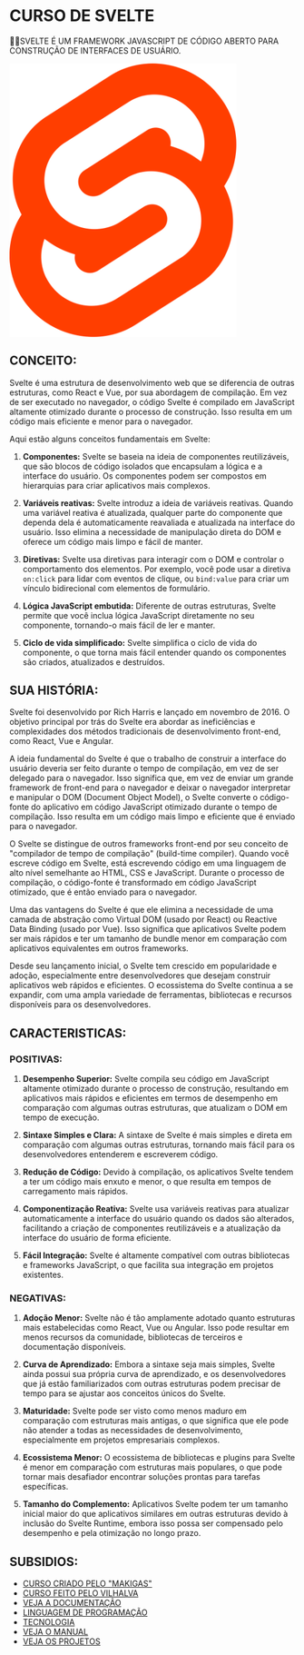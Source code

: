 # CURSO DE SVELTE
👨‍⚖️SVELTE É UM FRAMEWORK JAVASCRIPT DE CÓDIGO ABERTO PARA CONSTRUÇÃO DE INTERFACES DE USUÁRIO.

<img src="FOTO.png" align="center" width="400"> <br>

## CONCEITO:
Svelte é uma estrutura de desenvolvimento web que se diferencia de outras estruturas, como React e Vue, por sua abordagem de compilação. Em vez de ser executado no navegador, o código Svelte é compilado em JavaScript altamente otimizado durante o processo de construção. Isso resulta em um código mais eficiente e menor para o navegador.

Aqui estão alguns conceitos fundamentais em Svelte:

1. **Componentes:** Svelte se baseia na ideia de componentes reutilizáveis, que são blocos de código isolados que encapsulam a lógica e a interface do usuário. Os componentes podem ser compostos em hierarquias para criar aplicativos mais complexos.

2. **Variáveis reativas:** Svelte introduz a ideia de variáveis reativas. Quando uma variável reativa é atualizada, qualquer parte do componente que dependa dela é automaticamente reavaliada e atualizada na interface do usuário. Isso elimina a necessidade de manipulação direta do DOM e oferece um código mais limpo e fácil de manter.

3. **Diretivas:** Svelte usa diretivas para interagir com o DOM e controlar o comportamento dos elementos. Por exemplo, você pode usar a diretiva `on:click` para lidar com eventos de clique, ou `bind:value` para criar um vínculo bidirecional com elementos de formulário.

4. **Lógica JavaScript embutida:** Diferente de outras estruturas, Svelte permite que você inclua lógica JavaScript diretamente no seu componente, tornando-o mais fácil de ler e manter.

5. **Ciclo de vida simplificado:** Svelte simplifica o ciclo de vida do componente, o que torna mais fácil entender quando os componentes são criados, atualizados e destruídos.

## SUA HISTÓRIA:
Svelte foi desenvolvido por Rich Harris e lançado em novembro de 2016. O objetivo principal por trás do Svelte era abordar as ineficiências e complexidades dos métodos tradicionais de desenvolvimento front-end, como React, Vue e Angular.

A ideia fundamental do Svelte é que o trabalho de construir a interface do usuário deveria ser feito durante o tempo de compilação, em vez de ser delegado para o navegador. Isso significa que, em vez de enviar um grande framework de front-end para o navegador e deixar o navegador interpretar e manipular o DOM (Document Object Model), o Svelte converte o código-fonte do aplicativo em código JavaScript otimizado durante o tempo de compilação. Isso resulta em um código mais limpo e eficiente que é enviado para o navegador.

O Svelte se distingue de outros frameworks front-end por seu conceito de "compilador de tempo de compilação" (build-time compiler). Quando você escreve código em Svelte, está escrevendo código em uma linguagem de alto nível semelhante ao HTML, CSS e JavaScript. Durante o processo de compilação, o código-fonte é transformado em código JavaScript otimizado, que é então enviado para o navegador.

Uma das vantagens do Svelte é que ele elimina a necessidade de uma camada de abstração como Virtual DOM (usado por React) ou Reactive Data Binding (usado por Vue). Isso significa que aplicativos Svelte podem ser mais rápidos e ter um tamanho de bundle menor em comparação com aplicativos equivalentes em outros frameworks.

Desde seu lançamento inicial, o Svelte tem crescido em popularidade e adoção, especialmente entre desenvolvedores que desejam construir aplicativos web rápidos e eficientes. O ecossistema do Svelte continua a se expandir, com uma ampla variedade de ferramentas, bibliotecas e recursos disponíveis para os desenvolvedores.

## CARACTERISTICAS:
### POSITIVAS:
1. **Desempenho Superior:** Svelte compila seu código em JavaScript altamente otimizado durante o processo de construção, resultando em aplicativos mais rápidos e eficientes em termos de desempenho em comparação com algumas outras estruturas, que atualizam o DOM em tempo de execução.

2. **Sintaxe Simples e Clara:** A sintaxe de Svelte é mais simples e direta em comparação com algumas outras estruturas, tornando mais fácil para os desenvolvedores entenderem e escreverem código.

3. **Redução de Código:** Devido à compilação, os aplicativos Svelte tendem a ter um código mais enxuto e menor, o que resulta em tempos de carregamento mais rápidos.

4. **Componentização Reativa:** Svelte usa variáveis reativas para atualizar automaticamente a interface do usuário quando os dados são alterados, facilitando a criação de componentes reutilizáveis e a atualização da interface do usuário de forma eficiente.

5. **Fácil Integração:** Svelte é altamente compatível com outras bibliotecas e frameworks JavaScript, o que facilita sua integração em projetos existentes.

### NEGATIVAS:
1. **Adoção Menor:** Svelte não é tão amplamente adotado quanto estruturas mais estabelecidas como React, Vue ou Angular. Isso pode resultar em menos recursos da comunidade, bibliotecas de terceiros e documentação disponíveis.

2. **Curva de Aprendizado:** Embora a sintaxe seja mais simples, Svelte ainda possui sua própria curva de aprendizado, e os desenvolvedores que já estão familiarizados com outras estruturas podem precisar de tempo para se ajustar aos conceitos únicos do Svelte.

3. **Maturidade:** Svelte pode ser visto como menos maduro em comparação com estruturas mais antigas, o que significa que ele pode não atender a todas as necessidades de desenvolvimento, especialmente em projetos empresariais complexos.

4. **Ecossistema Menor:** O ecossistema de bibliotecas e plugins para Svelte é menor em comparação com estruturas mais populares, o que pode tornar mais desafiador encontrar soluções prontas para tarefas específicas.

5. **Tamanho do Complemento:** Aplicativos Svelte podem ter um tamanho inicial maior do que aplicativos similares em outras estruturas devido à inclusão do Svelte Runtime, embora isso possa ser compensado pelo desempenho e pela otimização no longo prazo.

## SUBSIDIOS:
- [CURSO CRIADO PELO "MAKIGAS"](https://youtube.com/playlist?list=PLTd5ehIj0goM-5mQxXLmCr5nHZX_yc2QT&si=pgdYbpihe9Dy9Drh)
- [CURSO FEITO PELO VILHALVA](https://github.com/VILHALVA)
- [VEJA A DOCUMENTAÇÃO](https://svelte.dev/docs/introduction)
- [LINGUAGEM DE PROGRAMAÇÃO](https://github.com/VILHALVA/CURSO-DE-JAVASCRIPT)
- [TECNOLOGIA](https://github.com/VILHALVA/CURSO-DE-NODEJS)
- [VEJA O MANUAL](./MANUAL.md)
- [VEJA OS PROJETOS](https://github.com/VILHALVA?tab=repositories&q=topic:SVELTE)

